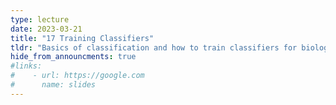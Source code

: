 ```yaml
---
type: lecture
date: 2023-03-21
title: "17 Training Classifiers"
tldr: "Basics of classification and how to train classifiers for biological data."
hide_from_announcments: true
#links: 
#    - url: https://google.com
#      name: slides
---
```

